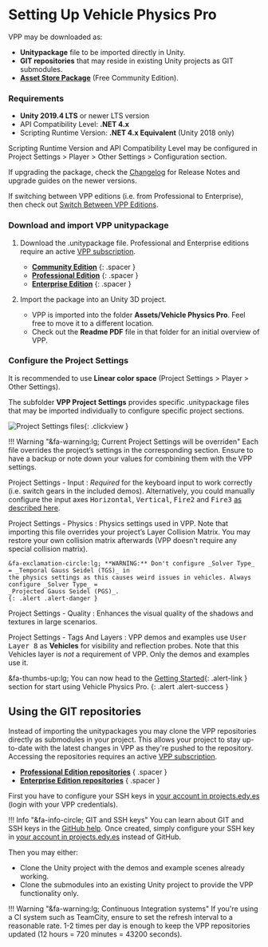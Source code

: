 
# Setting Up Vehicle Physics Pro

VPP may be downloaded as:

- **Unitypackage** file to be imported directly in Unity.
- **GIT repositories** that may reside in existing Unity projects as GIT submodules.
- **[Asset Store Package](https://assetstore.unity.com/packages/tools/physics/vehicle-physics-pro-community-edition-153556)** (Free Community Edition).

### Requirements

- **Unity 2019.4 LTS** or newer LTS version
- API Compatibility Level: **.NET 4.x**
- Scripting Runtime Version: **.NET 4.x Equivalent** (Unity 2018 only)

Scripting Runtime Version and API Compatibility Level may be configured in Project Settings > Player > Other Settings > Configuration section.

If upgrading the package, check the [Changelog](/about/changelog) for Release Notes and upgrade guides on the newer versions.

If switching between VPP editions (i.e. from Professional to Enterprise), then check out [Switch Between VPP Editions](https://vehiclephysics.com/advanced/switch-between-vpp-editions/).

### Download and import VPP unitypackage

1. Download the .unitypackage file. Professional and Enterprise editions require an active [VPP subscription](/about/licensing/).

	- **[Community Edition](https://assetstore.unity.com/packages/tools/physics/vehicle-physics-pro-community-edition-153556)**
	{: .spacer }
	- **[Professional Edition](https://edy.repositoryhosting.com/webdav/edy_vehicle-physics-pro-professional/)**
	{: .spacer }
	- **[Enterprise Edition](https://edy.repositoryhosting.com/webdav/edy_vehicle-physics-pro/)**
	{: .spacer }

2. Import the package into an Unity 3D project.

	- VPP is imported into the folder **Assets/Vehicle Physics Pro**. Feel free to move it to a
		different location.
	- Check out the **Readme PDF** file in that folder for an initial overview of VPP.

### Configure the Project Settings

It is recommended to use **Linear color space** (Project Settings > Player > Other Settings).

The subfolder **VPP Project Settings** provides specific .unitypackage files that may be imported
individually to configure specific project sections.

![Project Settings files](/img/user-guide/vpp-project-settings.png){: .clickview }

!!! Warning "&fa-warning:lg; Current Project Settings will be overriden"
	Each file overrides the project’s settings in the corresponding section. Ensure to have a backup
	or note down your values for combining them with the VPP settings.

Project Settings - Input
:	_Required_ for the keyboard input to work correctly (i.e. switch gears in the included demos).
	Alternatively, you could manually configure the input axes <kbd>Horizontal</kbd>, <kbd>Vertical</kbd>,
	<kbd>Fire2</kbd> and <kbd>Fire3</kbd> [as described here](/components/vehicle-input/#vpstandardinput).

Project Settings - Physics
:	Physics settings used in VPP. Note that importing this file overrides your project’s Layer
	Collision Matrix. You may restore your own collision matrix afterwards (VPP doesn't require
	any special collision matrix).

	&fa-exclamation-circle:lg; **WARNING:** Don't configure _Solver Type_ = _Temporal Gauss Seidel (TGS)_ in
	the physics settings as this causes weird issues in vehicles. Always configure _Solver Type_ =
	_Projected Gauss Seidel (PGS)_.
	{: .alert .alert-danger }

Project Settings - Quality
:	Enhances the visual quality of the shadows and textures in large scenarios.

Project Settings - Tags And Layers
:	VPP demos and examples use <kbd>User Layer 8</kbd> as **Vehicles** for visibility and reflection
	probes.	Note that this Vehicles layer is _not_ a requirement of VPP. Only the demos and examples
	use it.

&fa-thumbs-up:lg; You can now head to the [Getting Started](/user-guide/getting-started/){: .alert-link }
section for start using Vehicle Physics Pro.
{: .alert .alert-success }

## Using the GIT repositories

Instead of importing the unitypackages you may clone the VPP repositories directly as submodules
in your project. This allows your project to stay up-to-date with the latest changes in VPP as
they're pushed to the repository. Accessing the repositories requires an active [VPP subscription](/about/licensing/).

- **[Professional Edition repositories](https://edy.repositoryhosting.com/trac/edy_vehicle-physics-pro-professional)**
	{ .spacer }
- **[Enterprise Edition repositories](https://edy.repositoryhosting.com/trac/edy_vehicle-physics-pro)**
	{ .spacer }

First you have to configure your SSH keys in [your account in projects.edy.es](https://edy.repositoryhosting.com/users/my_profile#public_keys)
(login with your VPP credentials).

!!! Info "&fa-info-circle; GIT and SSH keys"
	You can learn about GIT and SSH keys in the [GitHub help](https://help.github.com/en/github/authenticating-to-github/connecting-to-github-with-ssh).
	Once created, simply configure your SSH key in [your account in projects.edy.es](https://edy.repositoryhosting.com/users/my_profile#public_keys)
	instead of GitHub.

Then you may either:

- Clone the Unity project with the demos and example scenes already working.
- Clone the submodules into an existing Unity project to provide the VPP functionality only.

!!! Warning "&fa-warning:lg; Continuous Integration systems"
	If you're using a CI system such as TeamCity, ensure to set the refresh interval to a reasonable
	rate. 1-2 times per day is enough to keep the VPP repositories updated (12 hours = 720 minutes
	= 43200 seconds).
